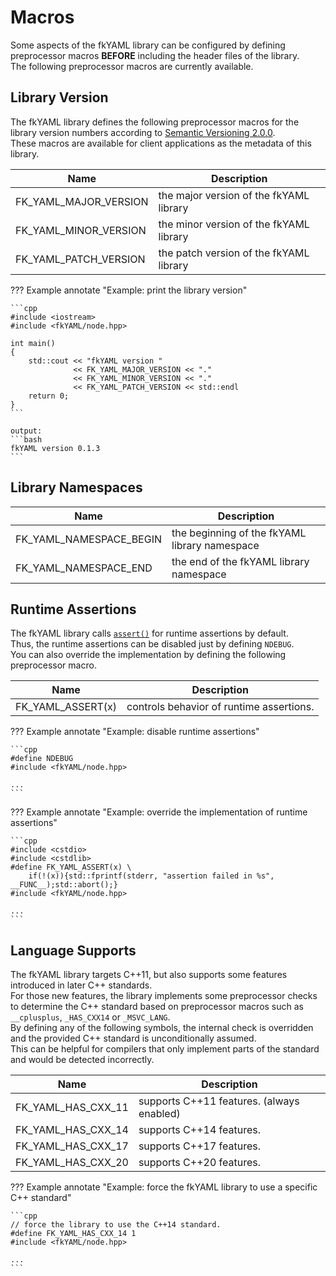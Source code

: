 # Macros

Some aspects of the fkYAML library can be configured by defining preprocessor macros **BEFORE** including the header files of the library.  
The following preprocessor macros are currently available.  

## Library Version

The fkYAML library defines the following preprocessor macros for the library version numbers according to [Semantic Versioning 2.0.0](https://semver.org/spec/v2.0.0.html).  
These macros are available for client applications as the metadata of this library.

| Name                  | Description                             |
| --------------------- | --------------------------------------- |
| FK_YAML_MAJOR_VERSION | the major version of the fkYAML library |
| FK_YAML_MINOR_VERSION | the minor version of the fkYAML library |
| FK_YAML_PATCH_VERSION | the patch version of the fkYAML library |

??? Example annotate "Example: print the library version"

    ```cpp
    #include <iostream>
    #include <fkYAML/node.hpp>

    int main()
    {
        std::cout << "fkYAML version "
                  << FK_YAML_MAJOR_VERSION << "."
                  << FK_YAML_MINOR_VERSION << "."
                  << FK_YAML_PATCH_VERSION << std::endl
        return 0;
    }
    ```

    output:
    ```bash
    fkYAML version 0.1.3
    ```

## Library Namespaces

| Name                    | Description                                   |
| ----------------------- | --------------------------------------------- |
| FK_YAML_NAMESPACE_BEGIN | the beginning of the fkYAML library namespace |
| FK_YAML_NAMESPACE_END   | the end of the fkYAML library namespace       |

## Runtime Assertions

The fkYAML library calls [`assert()`](https://en.cppreference.com/w/cpp/error/assert) for runtime assertions by default.  
Thus, the runtime assertions can be disabled just by defining `NDEBUG`.  
You can also override the implementation by defining the following preprocessor macro.  

| Name              | Description                              |
| ----------------- | ---------------------------------------- |
| FK_YAML_ASSERT(x) | controls behavior of runtime assertions. |

??? Example annotate "Example: disable runtime assertions"

    ```cpp
    #define NDEBUG
    #include <fkYAML/node.hpp>

    ...
    ```

??? Example annotate "Example: override the implementation of runtime assertions"

    ```cpp
    #include <cstdio>
    #include <cstdlib>
    #define FK_YAML_ASSERT(x) \
        if(!(x)){std::fprintf(stderr, "assertion failed in %s", __FUNC__);std::abort();}
    #include <fkYAML/node.hpp>

    ...
    ```

## Language Supports

The fkYAML library targets C++11, but also supports some features introduced in later C++ standards.  
For those new features, the library implements some preprocessor checks to determine the C++ standard based on preprocessor macros such as `__cplusplus`, `_HAS_CXX14` or `_MSVC_LANG`.  
By defining any of the following symbols, the internal check is overridden and the provided C++ standard is unconditionally assumed.  
This can be helpful for compilers that only implement parts of the standard and would be detected incorrectly.  

| Name               | Description                               |
| ------------------ | ----------------------------------------- |
| FK_YAML_HAS_CXX_11 | supports C++11 features. (always enabled) |
| FK_YAML_HAS_CXX_14 | supports C++14 features.                  |
| FK_YAML_HAS_CXX_17 | supports C++17 features.                  |
| FK_YAML_HAS_CXX_20 | supports C++20 features.                  |

??? Example annotate "Example: force the fkYAML library to use a specific C++ standard"

    ```cpp
    // force the library to use the C++14 standard.
    #define FK_YAML_HAS_CXX_14 1
    #include <fkYAML/node.hpp>

    ...
    ```
